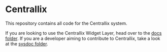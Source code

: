 # Centrallix

This repository contains all code for the Centrallix system.

If you are looking to use the Centrallix Widget Layer, head over to the [docs folder](./centrallix-doc/README.md).
If you are a developer aiming to contribute to Centrallix, take a look at the [sysdoc folder](./centrallix-sysdoc/README.md).
